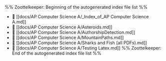 %% Zoottelkeeper: Beginning of the autogenerated index file list  %%
- 📄 [[docs/AP Computer Science A/_Index_of_AP Computer Science A.md]]
- 📄 [[docs/AP Computer Science A/Asteroids.md]]
- 📄 [[docs/AP Computer Science A/AuthorshipDetection.md]]
- 📄 [[docs/AP Computer Science A/MountainPaths.md]]
- 📄 [[docs/AP Computer Science A/Sharks and Fish (all PDFs).md]]
- 📄 [[docs/AP Computer Science A/Testing Latex.md]]
%% Zoottelkeeper: End of the autogenerated index file list  %%
